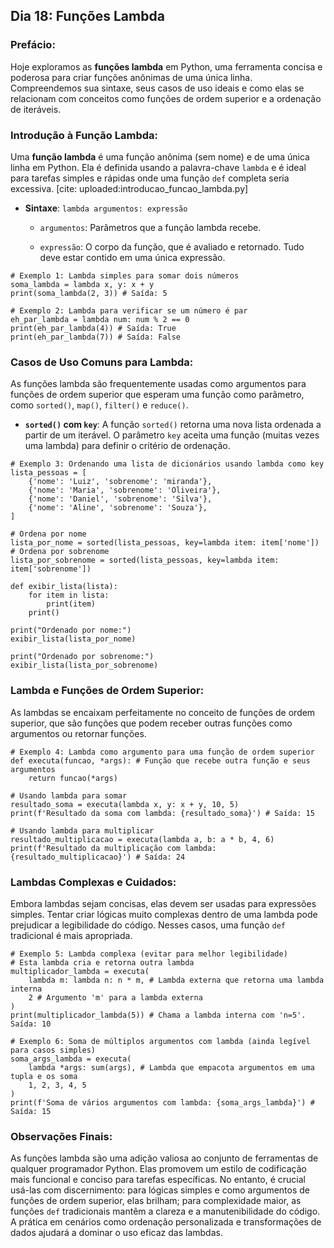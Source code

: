 ## Dia 18: Funções Lambda

### Prefácio:

Hoje exploramos as **funções lambda** em Python, uma ferramenta concisa e poderosa para criar funções anônimas de uma única linha. Compreendemos sua sintaxe, seus casos de uso ideais e como elas se relacionam com conceitos como funções de ordem superior e a ordenação de iteráveis.

### Introdução à Função Lambda:

Uma **função lambda** é uma função anônima (sem nome) e de uma única linha em Python. Ela é definida usando a palavra-chave ``lambda`` e é ideal para tarefas simples e rápidas onde uma função ``def`` completa seria excessiva. [cite: uploaded:introducao_funcao_lambda.py]

- **Sintaxe**: ``lambda argumentos: expressão``

    - ``argumentos``: Parâmetros que a função lambda recebe.

    - ``expressão``: O corpo da função, que é avaliado e retornado. Tudo deve estar contido em uma única expressão.

````
# Exemplo 1: Lambda simples para somar dois números
soma_lambda = lambda x, y: x + y
print(soma_lambda(2, 3)) # Saída: 5

# Exemplo 2: Lambda para verificar se um número é par
eh_par_lambda = lambda num: num % 2 == 0
print(eh_par_lambda(4)) # Saída: True
print(eh_par_lambda(7)) # Saída: False
````

### Casos de Uso Comuns para Lambda:

As funções lambda são frequentemente usadas como argumentos para funções de ordem superior que esperam uma função como parâmetro, como ``sorted()``, ``map()``, ``filter()`` e ``reduce()``.

-  **``sorted()`` com ``key``**: A função ``sorted()`` retorna uma nova lista ordenada a partir de um iterável. O parâmetro ``key`` aceita uma função (muitas vezes uma lambda) para definir o critério de ordenação.

````
# Exemplo 3: Ordenando uma lista de dicionários usando lambda como key
lista_pessoas = [
    {'nome': 'Luiz', 'sobrenome': 'miranda'},
    {'nome': 'Maria', 'sobrenome': 'Oliveira'},
    {'nome': 'Daniel', 'sobrenome': 'Silva'},
    {'nome': 'Aline', 'sobrenome': 'Souza'},
]

# Ordena por nome
lista_por_nome = sorted(lista_pessoas, key=lambda item: item['nome'])
# Ordena por sobrenome
lista_por_sobrenome = sorted(lista_pessoas, key=lambda item: item['sobrenome'])

def exibir_lista(lista):
    for item in lista:
        print(item)
    print()

print("Ordenado por nome:")
exibir_lista(lista_por_nome)

print("Ordenado por sobrenome:")
exibir_lista(lista_por_sobrenome)
````
### Lambda e Funções de Ordem Superior:

As lambdas se encaixam perfeitamente no conceito de funções de ordem superior, que são funções que podem receber outras funções como argumentos ou retornar funções.
````
# Exemplo 4: Lambda como argumento para uma função de ordem superior
def executa(funcao, *args): # Função que recebe outra função e seus argumentos
    return funcao(*args)

# Usando lambda para somar
resultado_soma = executa(lambda x, y: x + y, 10, 5)
print(f'Resultado da soma com lambda: {resultado_soma}') # Saída: 15

# Usando lambda para multiplicar
resultado_multiplicacao = executa(lambda a, b: a * b, 4, 6)
print(f'Resultado da multiplicação com lambda: {resultado_multiplicacao}') # Saída: 24
````

### Lambdas Complexas e Cuidados:

Embora lambdas sejam concisas, elas devem ser usadas para expressões simples. Tentar criar lógicas muito complexas dentro de uma lambda pode prejudicar a legibilidade do código. Nesses casos, uma função ``def`` tradicional é mais apropriada.

````
# Exemplo 5: Lambda complexa (evitar para melhor legibilidade)
# Esta lambda cria e retorna outra lambda
multiplicador_lambda = executa(
    lambda m: lambda n: n * m, # Lambda externa que retorna uma lambda interna
    2 # Argumento 'm' para a lambda externa
)
print(multiplicador_lambda(5)) # Chama a lambda interna com 'n=5'. Saída: 10

# Exemplo 6: Soma de múltiplos argumentos com lambda (ainda legível para casos simples)
soma_args_lambda = executa(
    lambda *args: sum(args), # Lambda que empacota argumentos em uma tupla e os soma
    1, 2, 3, 4, 5
)
print(f'Soma de vários argumentos com lambda: {soma_args_lambda}') # Saída: 15
````

### Observações Finais:

As funções lambda são uma adição valiosa ao conjunto de ferramentas de qualquer programador Python. Elas promovem um estilo de codificação mais funcional e conciso para tarefas específicas. No entanto, é crucial usá-las com discernimento: para lógicas simples e como argumentos de funções de ordem superior, elas brilham; para complexidade maior, as funções ``def`` tradicionais mantêm a clareza e a manutenibilidade do código. A prática em cenários como ordenação personalizada e transformações de dados ajudará a dominar o uso eficaz das lambdas.